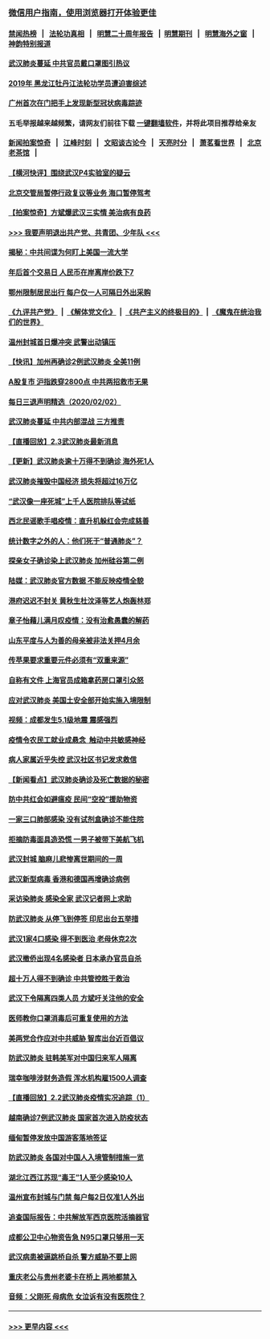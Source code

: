 ### [微信用户指南，使用浏览器打开体验更佳](https://github.com/gfw-breaker/banned-news1/blob/master/indexes/wechat-guide.md?t=0)
#### [禁闻热榜](热点新闻.md?t=0)  &nbsp;&nbsp;|&nbsp;&nbsp; [法轮功真相](https://github.com/gfw-breaker/truth/blob/master/README.md?t=0) &nbsp;&nbsp;|&nbsp;&nbsp; [明慧二十周年报告](https://github.com/gfw-breaker/mh-reports/blob/master/README.md?t=0) &nbsp;&nbsp;|&nbsp;&nbsp;[明慧期刊](https://github.com/gfw-breaker/mh-qikan) &nbsp;&nbsp;|&nbsp;&nbsp; [明慧海外之窗](https://github.com/gfw-breaker/mh-news/blob/master/README.md?t=0) &nbsp;&nbsp;|&nbsp;&nbsp; [神韵特别报道](https://github.com/gfw-breaker/mh-news/blob/master/shenyun.md?t=0)
#### [武汉肺炎蔓延 中共官员戴口罩图引热议](../pages/nsc413/n11840917.md?t=02031611) 
#### [2019年 黑龙江牡丹江法轮功学员遭迫害综述](../pages/nsc413/n11839335.md?t=02031611) 
#### [广州首次在门把手上发现新型冠状病毒踪迹](../pages/nsc413/n11840613.md?t=02031611) 
#### 五毛举报越来越频繁，请网友们前往下载 [一键翻墙软件](https://github.com/gfw-breaker/ssr-accounts)，并将此项目推荐给亲友
#### [新闻拍案惊奇](https://github.com/gfw-breaker/banned-news1/blob/master/pages/link4.md) &nbsp;&nbsp;|&nbsp;&nbsp; [江峰时刻](https://github.com/gfw-breaker/banned-news1/blob/master/pages/link4.md) &nbsp;&nbsp;|&nbsp;&nbsp; [文昭谈古论今](https://github.com/gfw-breaker/banned-news1/blob/master/pages/link4.md) &nbsp;&nbsp;|&nbsp;&nbsp; [天亮时分](https://github.com/gfw-breaker/banned-news1/blob/master/pages/link4.md) &nbsp;&nbsp;|&nbsp;&nbsp; [萧茗看世界](https://github.com/gfw-breaker/banned-news1/blob/master/pages/link4.md) &nbsp;&nbsp;|&nbsp;&nbsp; [北京老茶馆](https://github.com/gfw-breaker/banned-news1/blob/master/pages/link4.md) &nbsp;&nbsp;|&nbsp;&nbsp; 
#### [【横河快评】围绕武汉P4实验室的疑云](../pages/nsc413/n11840494.md?t=02031611) 
#### [北京交管局暂停行政复议等业务 海口暂停驾考](../pages/nsc413/n11840528.md?t=02031611) 
#### [【拍案惊奇】方斌爆武汉三实情 美治病有良药](../pages/nsc413/n11839984.md?t=02031611) 
#### [>>> 我要声明退出共产党、共青团、少年队 <<<](https://github.com/begood0513/goodnews/blob/master/quit/letter.md) 
#### [揭秘：中共间谍为何盯上美国一流大学](../pages/nsc413/n11840270.md?t=02031611) 
#### [年后首个交易日 人民币在岸离岸价跌下7](../pages/nsc413/n11840366.md?t=02031611) 
#### [鄂州限制居民出行 每户仅一人可隔日外出采购](../pages/nsc413/n11839131.md?t=02031611) 
#### [《九评共产党》](https://github.com/begood0513/9ping.md/blob/master/README.md) &nbsp;|&nbsp; [《解体党文化》](../../../../jtdwh.md/blob/master/README.md)  &nbsp;|&nbsp; [《共产主义的终极目的》](../../../../gczydzjmd.md/blob/master/README.md) &nbsp;|&nbsp; [《魔鬼在统治我们的世界》](../../../../mgztzwmdsj.md/blob/master/README.md) 
#### [温州封城首日爆冲突 武警出动镇压](../pages/nsc413/n11839881.md?t=02031611) 
#### [【快讯】加州再确诊2例武汉肺炎 全美11例](../pages/nsc413/n11840339.md?t=02031611) 
#### [A股复市 沪指跌穿2800点 中共两招救市无果](../pages/nsc413/n11839859.md?t=02031611) 
#### [每日三退声明精选（2020/02/02）](../pages/nsc413/n11840257.md?t=02031611) 
#### [武汉肺炎蔓延 中共内部混战 三方推责](../pages/nsc413/n11839612.md?t=02031611) 
#### [【直播回放】2.3武汉肺炎最新消息](../pages/nsc413/n11840124.md?t=02031611) 
#### [【更新】武汉肺炎逾十万得不到确诊 海外死1人](../pages/nsc413/n11801312.md?t=02031611) 
#### [武汉肺炎摧毁中国经济 损失将超过16万亿](../pages/nsc413/n11839723.md?t=02031611) 
#### [“武汉像一座死城”上千人医院排队等试纸](../pages/nsc413/n11839724.md?t=02031611) 
#### [西北民谣歌手唱疫情：直升机躲红会完成慈善](../pages/nsc413/n11839757.md?t=02031611) 
#### [统计数字之外的人：他们死于“普通肺炎”？](../pages/nsc413/n11839788.md?t=02031611) 
#### [探亲女子确诊染上武汉肺炎 加州硅谷第二例](../pages/nsc413/n11839784.md?t=02031611) 
#### [陆媒：武汉肺炎官方数据 不能反映疫情全貌](../pages/nsc413/n11839828.md?t=02031611) 
#### [港府迟迟不封关 黄秋生杜汶泽等艺人炮轰林郑](../pages/nsc413/n11839562.md?t=02031611) 
#### [章子怡藉儿满月叹疫情：没有治愈愚蠢的解药](../pages/nsc413/n11839428.md?t=02031611) 
#### [山东平度与人为善的母亲被非法关押4月余](../pages/nsc413/n11834949.md?t=02031611) 
#### [传苹果要求重要元件必须有“双重来源”](../pages/nsc413/n11839717.md?t=02031611) 
#### [自称有文件 上海官员成箱拿药房口罩引众怒](../pages/nsc413/n11839279.md?t=02031611) 
#### [应对武汉肺炎 美国土安全部开始实施入境限制](../pages/nsc413/n11839729.md?t=02031611) 
#### [视频：成都发生5.1级地震 震感强烈](../pages/nsc413/n11839732.md?t=02031611) 
#### [疫情令农民工就业成悬念  触动中共敏感神经](../pages/nsc413/n11839625.md?t=02031611) 
#### [病人家属近乎失控 武汉社区书记发求救信](../pages/nsc413/n11839621.md?t=02031611) 
#### [【新闻看点】武汉肺炎确诊及死亡数据的秘密](../pages/nsc413/n11839539.md?t=02031611) 
#### [防中共红会如避瘟疫 民间“空投”援助物资](../pages/nsc413/n11839313.md?t=02031611) 
#### [一家三口肺部感染 没有试剂盒确诊不能住院](../pages/nsc413/n11839581.md?t=02031611) 
#### [拒摘防毒面具造恐慌 一男子被带下美航飞机](../pages/nsc413/n11839455.md?t=02031611) 
#### [武汉封城 脑麻儿悲惨离世期间的一周](../pages/nsc413/n11839378.md?t=02031611) 
#### [武汉新型病毒 香港和德国再增确诊病例](../pages/nsc413/n11839381.md?t=02031611) 
#### [采访染肺炎 感染全家 武汉记者网上求助](../pages/nsc413/n11839411.md?t=02031611) 
#### [防武汉肺炎 从停飞到停签 印尼出台五举措](../pages/nsc413/n11839282.md?t=02031611) 
#### [武汉1家4口感染 得不到医治 老母休克2次](../pages/nsc413/n11839277.md?t=02031611) 
#### [武汉撤侨出现4名感染者 日本承办官员自杀](../pages/nsc413/n11839044.md?t=02031611) 
#### [超十万人得不到确诊 中共管控胜于救治](../pages/nsc413/n11838462.md?t=02031611) 
#### [武汉下令隔离四类人员 方斌吁关注他的安全](../pages/nsc413/n11838878.md?t=02031611) 
#### [医师教你口罩消毒后可重复使用的方法](../pages/nsc413/n11839225.md?t=02031611) 
#### [美两党合作应对中共威胁 智库出台近百倡议](../pages/nsc413/n11838437.md?t=02031611) 
#### [防武汉肺炎 驻韩美军对中国归来军人隔离](../pages/nsc413/n11838970.md?t=02031611) 
#### [瑞幸咖啡涉财务造假 浑水机构雇1500人调查](../pages/nsc413/n11838486.md?t=02031611) 
#### [【直播回放】2.2武汉肺炎疫情实况追踪（1）](../pages/nsc413/n11838871.md?t=02031611) 
#### [越南确诊7例武汉肺炎 国家首次进入防疫状态](../pages/nsc413/n11838860.md?t=02031611) 
#### [缅甸暂停发放中国游客落地签证](../pages/nsc413/n11838730.md?t=02031611) 
#### [防武汉肺炎 各国对中国人入境管制措施一览](../pages/nsc413/n11838726.md?t=02031611) 
#### [湖北江西江苏现“毒王”1人至少感染10人](../pages/nsc413/n11838670.md?t=02031611) 
#### [温州宣布封城与门禁 每户每2日仅准1人外出](../pages/nsc413/n11838748.md?t=02031611) 
#### [追查国际报告：中共解放军西京医院活摘器官](../pages/nsc413/n11838359.md?t=02031611) 
#### [成都公卫中心物资告急 N95口罩只够用一天](../pages/nsc413/n11834896.md?t=02031611) 
#### [武汉病患被逼跳桥自杀 警方威胁不要上网](../pages/nsc413/n11838521.md?t=02031611) 
#### [重庆老公与贵州老婆卡在桥上 两地都禁入](../pages/nsc413/n11838677.md?t=02031611) 
#### [音频：父刚死 母病危 女泣诉有没有医院住？](../pages/nsc413/n11838501.md?t=02031611) 

----
#### [ >>> 更早内容 <<< ](../indexes/nsc413-earlier.md)
